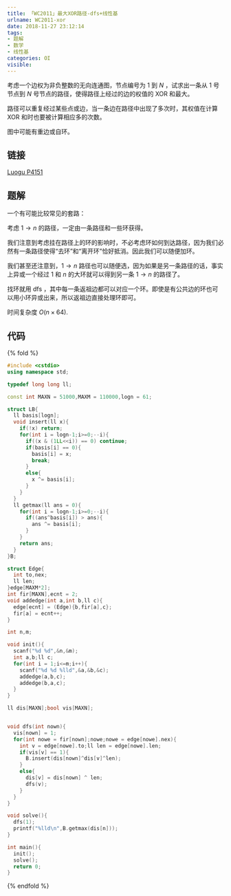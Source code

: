 ```yaml
---
title: 「WC2011」最大XOR路径-dfs+线性基
urlname: WC2011-xor
date: 2018-11-27 23:12:14
tags:
- 题解
- 数学
- 线性基
categories: OI
visible:
---
```


考虑一个边权为非负整数的无向连通图，节点编号为 $1$ 到 $N$ ，试求出一条从 $1$ 号节点到 $N$ 号节点的路径，使得路径上经过的边的权值的 $\text{XOR}$ 和最大。

路径可以重复经过某些点或边，当一条边在路径中出现了多次时，其权值在计算 $\text{XOR}$ 和时也要被计算相应多的次数。

图中可能有重边或自环。

<!-- more -->

## 链接

[Luogu P4151](https://www.luogu.org/problemnew/show/P4151)

## 题解

一个有可能比较常见的套路：

考虑 $1\rightarrow n$ 的路径，一定由一条路径和一些环获得。

我们注意到考虑挂在路径上的环的影响时，不必考虑环如何到达路径，因为我们必然有一条路径使得“去环”和“离开环”恰好抵消。因此我们可以随便加环。

我们甚至还注意到，$1\rightarrow n$ 路径也可以随便选，因为如果是另一条路径的话，事实上异或一个经过 $1$ 和 $n$ 的大环就可以得到另一条 $1 \rightarrow n$ 的路径了。

找环就用 dfs ，其中每一条返祖边都可以对应一个环。即使是有公共边的环也可以用小环异或出来，所以返祖边直接处理环即可。

时间复杂度 $O(n \times 64)$.

## 代码

{% fold %}
```cpp
#include <cstdio>
using namespace std;

typedef long long ll;

const int MAXN = 51000,MAXM = 110000,logn = 61;

struct LB{
  ll basis[logn];
  void insert(ll x){
    if(!x) return;
    for(int i = logn-1;i>=0;--i){
      if((x & (1LL<<i)) == 0) continue;
      if(basis[i] == 0){
        basis[i] = x;
        break;
      }
      else{
        x ^= basis[i];
      }
    }
  }
  ll getmax(ll ans = 0){
    for(int i = logn-1;i>=0;--i){
      if((ans^basis[i]) > ans){
        ans ^= basis[i];
      }
    }
    return ans;
  }
}B;

struct Edge{
  int to,nex;
  ll len;
}edge[MAXM*2];
int fir[MAXN],ecnt = 2;
void addedge(int a,int b,ll c){
  edge[ecnt] = (Edge){b,fir[a],c};
  fir[a] = ecnt++;
}

int n,m;

void init(){
  scanf("%d %d",&n,&m);
  int a,b;ll c;
  for(int i = 1;i<=m;i++){
    scanf("%d %d %lld",&a,&b,&c);
    addedge(a,b,c);
    addedge(b,a,c);
  }
}

ll dis[MAXN];bool vis[MAXN];


void dfs(int nown){
  vis[nown] = 1;
  for(int nowe = fir[nown];nowe;nowe = edge[nowe].nex){
    int v = edge[nowe].to;ll len = edge[nowe].len;
    if(vis[v] == 1){
      B.insert(dis[nown]^dis[v]^len);
    }
    else{
      dis[v] = dis[nown] ^ len;
      dfs(v);
    }
  }
}

void solve(){
  dfs(1);
  printf("%lld\n",B.getmax(dis[n]));
}

int main(){
  init();
  solve();
  return 0;
}
```
{% endfold %}
